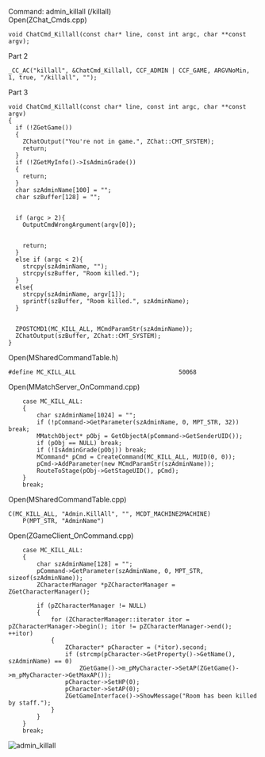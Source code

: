 Command: admin_killall (/killall) <br>
Open(ZChat_Cmds.cpp) <br>

    void ChatCmd_Killall(const char* line, const int argc, char **const argv);

Part 2

	_CC_AC("killall", &ChatCmd_Killall, CCF_ADMIN | CCF_GAME, ARGVNoMin, 1, true, "/killall", "");

Part 3

    void ChatCmd_Killall(const char* line, const int argc, char **const argv)
    {
      if (!ZGetGame())
      {
        ZChatOutput("You're not in game.", ZChat::CMT_SYSTEM);
        return;
      }
      if (!ZGetMyInfo()->IsAdminGrade())
      {
        return;
      }
      char szAdminName[100] = "";
      char szBuffer[128] = "";


      if (argc > 2){
        OutputCmdWrongArgument(argv[0]);


        return;
      }
      else if (argc < 2){
        strcpy(szAdminName, "");
        strcpy(szBuffer, "Room killed.");
      }
      else{
        strcpy(szAdminName, argv[1]);
        sprintf(szBuffer, "Room killed.", szAdminName);
      }


      ZPOSTCMD1(MC_KILL_ALL, MCmdParamStr(szAdminName));
      ZChatOutput(szBuffer, ZChat::CMT_SYSTEM);
    }

Open(MSharedCommandTable.h)

    #define MC_KILL_ALL                             50068

Open(MMatchServer_OnCommand.cpp)

		case MC_KILL_ALL:
		{
			char szAdminName[1024] = "";
			if (!pCommand->GetParameter(szAdminName, 0, MPT_STR, 32)) break;
			MMatchObject* pObj = GetObjectA(pCommand->GetSenderUID());
			if (pObj == NULL) break;
			if (!IsAdminGrade(pObj)) break;
			MCommand* pCmd = CreateCommand(MC_KILL_ALL, MUID(0, 0));
			pCmd->AddParameter(new MCmdParamStr(szAdminName));
			RouteToStage(pObj->GetStageUID(), pCmd);
		}
		break;

Open(MSharedCommandTable.cpp)

	C(MC_KILL_ALL, "Admin.KillAll", "", MCDT_MACHINE2MACHINE)
		P(MPT_STR, "AdminName")

Open(ZGameClient_OnCommand.cpp)

		case MC_KILL_ALL:
		{
			char szAdminName[128] = "";
			pCommand->GetParameter(szAdminName, 0, MPT_STR, sizeof(szAdminName));
			ZCharacterManager *pZCharacterManager = ZGetCharacterManager();

			if (pZCharacterManager != NULL)
			{
				for (ZCharacterManager::iterator itor = pZCharacterManager->begin(); itor != pZCharacterManager->end(); ++itor)
				{
					ZCharacter* pCharacter = (*itor).second;
					if (strcmp(pCharacter->GetProperty()->GetName(), szAdminName) == 0)
						ZGetGame()->m_pMyCharacter->SetAP(ZGetGame()->m_pMyCharacter->GetMaxAP());
					pCharacter->SetHP(0);
					pCharacter->SetAP(0);
					ZGetGameInterface()->ShowMessage("Room has been killed by staff.");
				}
			}
		}
		break;



![admin_killall](https://raw.githubusercontent.com/WhyWolfie/GunZ-The-Duel/master/source/command%3A%20admin_killall/killall.jpg)






